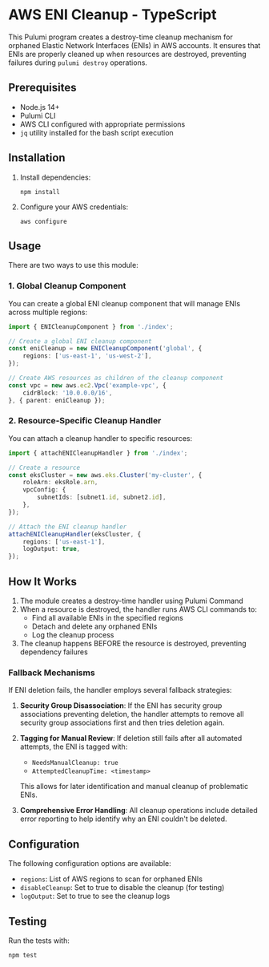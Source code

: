# AWS ENI Cleanup - TypeScript

This Pulumi program creates a destroy-time cleanup mechanism for orphaned Elastic Network Interfaces (ENIs) in AWS accounts. It ensures that ENIs are properly cleaned up when resources are destroyed, preventing failures during `pulumi destroy` operations.

## Prerequisites

- Node.js 14+
- Pulumi CLI
- AWS CLI configured with appropriate permissions
- `jq` utility installed for the bash script execution

## Installation

1. Install dependencies:
   ```
   npm install
   ```

2. Configure your AWS credentials:
   ```
   aws configure
   ```

## Usage

There are two ways to use this module:

### 1. Global Cleanup Component

You can create a global ENI cleanup component that will manage ENIs across multiple regions:

```typescript
import { ENICleanupComponent } from './index';

// Create a global ENI cleanup component
const eniCleanup = new ENICleanupComponent('global', {
    regions: ['us-east-1', 'us-west-2'],
});

// Create AWS resources as children of the cleanup component
const vpc = new aws.ec2.Vpc('example-vpc', {
    cidrBlock: '10.0.0.0/16',
}, { parent: eniCleanup });
```

### 2. Resource-Specific Cleanup Handler

You can attach a cleanup handler to specific resources:

```typescript
import { attachENICleanupHandler } from './index';

// Create a resource
const eksCluster = new aws.eks.Cluster('my-cluster', {
    roleArn: eksRole.arn,
    vpcConfig: {
        subnetIds: [subnet1.id, subnet2.id],
    },
});

// Attach the ENI cleanup handler
attachENICleanupHandler(eksCluster, {
    regions: ['us-east-1'],
    logOutput: true,
});
```

## How It Works

1. The module creates a destroy-time handler using Pulumi Command
2. When a resource is destroyed, the handler runs AWS CLI commands to:
   - Find all available ENIs in the specified regions
   - Detach and delete any orphaned ENIs
   - Log the cleanup process
3. The cleanup happens BEFORE the resource is destroyed, preventing dependency failures

### Fallback Mechanisms

If ENI deletion fails, the handler employs several fallback strategies:

1. **Security Group Disassociation**: If the ENI has security group associations preventing deletion, the handler attempts to remove all security group associations first and then tries deletion again.

2. **Tagging for Manual Review**: If deletion still fails after all automated attempts, the ENI is tagged with:
   - `NeedsManualCleanup: true`
   - `AttemptedCleanupTime: <timestamp>`
   
   This allows for later identification and manual cleanup of problematic ENIs.

3. **Comprehensive Error Handling**: All cleanup operations include detailed error reporting to help identify why an ENI couldn't be deleted.

## Configuration

The following configuration options are available:

- `regions`: List of AWS regions to scan for orphaned ENIs
- `disableCleanup`: Set to true to disable the cleanup (for testing)
- `logOutput`: Set to true to see the cleanup logs

## Testing

Run the tests with:
```
npm test
```